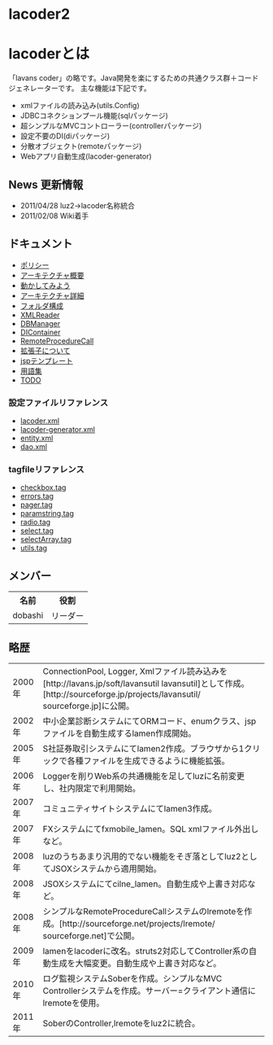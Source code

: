 lacoder2
========
# lacoderとは <br>
「lavans coder」の略です。Java開発を楽にするための共通クラス群＋コードジェネレーターです。
主な機能は下記です。
 * xmlファイルの読み込み(utils.Config)
 * JDBCコネクションプール機能(sqlパッケージ)
 * 超シンプルなMVCコントローラー(controllerパッケージ)
 * 設定不要のDI(diパッケージ)
 * 分散オブジェクト(remoteパッケージ)
 * Webアプリ自動生成(lacoder-generator)

## News 更新情報
 * 2011/04/28 luz2->lacoder名称統合
 * 2011/02/08 Wiki着手

## ドキュメント 
 * [ポリシー](https://github.com/lavans/lacoder2/wiki/ポリシー)
 * [アーキテクチャ概要](https://github.com/lavans/lacoder2/wiki/アーキテクチャ概要)
 * [動かしてみよう](https://github.com/lavans/lacoder2/wiki/動かしてみよう)
 * [アーキテクチャ詳細](optional)
 * [フォルダ構成](https://github.com/lavans/lacoder2/wiki/フォルダ構成)
 * [XMLReader](https://github.com/lavans/lacoder2/wiki/XMLReader)
 * [DBManager](https://github.com/lavans/lacoder2/wiki/DBManager)
 * [DIContainer](https://github.com/lavans/lacoder2/wiki/DIContainer)
 * [RemoteProcedureCall](https://github.com/lavans/lacoder2/wiki/RemoteProcedureCall)
 * [拡張子について](https://github.com/lavans/lacoder2/wiki/拡張子について)
 * [jspテンプレート](https://github.com/lavans/lacoder2/wiki/jspテンプレート)
 * [用語集](https://github.com/lavans/lacoder2/wiki/用語集)
 * [TODO](https://github.com/lavans/lacoder2/wiki/TODO)

### 設定ファイルリファレンス 
 * [lacoder.xml](https://github.com/lavans/lacoder2/wiki/lacoder.xml)
 * [lacoder-generator.xml](https://github.com/lavans/lacoder2/wiki/lacoder-generator.xml)
 * [entity.xml](https://github.com/lavans/lacoder2/wiki/entity.xml)
 * [dao.xml](https://github.com/lavans/lacoder2/wiki/dao.xml)

### tagfileリファレンス 
 * [checkbox.tag](https://github.com/lavans/lacoder2/wiki/checkbox.tag)
 * [errors.tag](https://github.com/lavans/lacoder2/wiki/errors.tag)
 * [pager.tag](https://github.com/lavans/lacoder2/wiki/pager.tag)
 * [paramstring.tag](https://github.com/lavans/lacoder2/wiki/paramstring.tag)
 * [radio.tag](https://github.com/lavans/lacoder2/wiki/radio.tag)
 * [select.tag](https://github.com/lavans/lacoder2/wiki/select.tag)
 * [selectArray.tag](https://github.com/lavans/lacoder2/wiki/selectArray.tag)
 * [utils.tag](https://github.com/lavans/lacoder2/wiki/utils.tag)

## メンバー 
<table>
<tr>
<th>名前</th>
<th>役割</th>
</tr>
<tr>
<td>dobashi</td>
<td>リーダー</td>
</tr>
</table>


## 略歴 
<table>
<tr>
<td>2000年</td>
<td>ConnectionPool, Logger, Xmlファイル読み込みを[http://lavans.jp/soft/lavansutil lavansutil]として作成。[http://sourceforge.jp/projects/lavansutil/ sourceforge.jp]に公開。</td>
</tr>
<tr>
<td>2002年</td>
<td>中小企業診断システムにてORMコード、enumクラス、jspファイルを自動生成するlamen作成開始。</td>
</tr>
<tr>
<td>2005年</td>
<td>S社証券取引システムにてlamen2作成。ブラウザから1クリックで各種ファイルを生成できるように機能拡張。</td>
</tr>
<tr>
<td>2006年</td>
<td>Loggerを削りWeb系の共通機能を足してluzに名前変更し、社内限定で利用開始。</td>
</tr>
<tr>
<td>2007年</td>
<td>コミュニティサイトシステムにてlamen3作成。</td>
</tr>
<tr>
<td>2007年</td>
<td>FXシステムにてfxmobile_lamen。SQL xmlファイル外出しなど。</td>
</tr>
<tr>
<td>2008年</td>
<td>luzのうちあまり汎用的でない機能をそぎ落としてluz2としてJSOXシステムから適用開始。</td>
</tr>
<tr>
<td>2008年</td>
<td>JSOXシステムにてcilne_lamen。自動生成や上書き対応など。</td>
</tr>
<tr>
<td>2008年</td>
<td>シンプルなRemoteProcedureCallシステムのlremoteを作成。[http://sourceforge.net/projects/lremote/ sourceforge.net]で公開。</td>
</tr>
<tr>
<td>2009年</td>
<td>lamenをlacoderに改名。struts2対応してController系の自動生成を大幅変更。自動生成や上書き対応など。</td>
</tr>
<tr>
<td>2010年</td>
<td>ログ監視システムSoberを作成。シンプルなMVC Controllerシステムを作成。サーバー=クライアント通信にlremoteを使用。</td>
</tr>
<tr>
<td>2011年</td>
<td>SoberのController,lremoteをluz2に統合。</td>
</tr>
</table>


